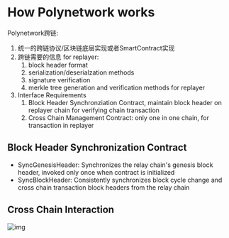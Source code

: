 # How Polynetwork works

Polynetwork跨链:
1. 统一的跨链协议/区块链底层实现或者SmartContract实现
2. 跨链需要的信息 for replayer:
   1. block header format
   2. serialization/deserialzation methods 
   3. signature verification
   4. merkle tree generation and verification methods for replayer
3. Interface Requirements
   1. Block Header Synchronziation Contract, maintain block header on replayer chain for verifying chain transaction
   2. Cross Chain Management Contract: only one in one chain, for transaction in replayer


## Block Header Synchronization Contract

- SyncGenesisHeader: Synchronizes the relay chain's genesis block header, invoked only once when contract is initialized
- SyncBlockHeader: Consistently synchronizes block cycle change and cross chain transaction block headers from the relay chain

## Cross Chain Interaction

![img](https://github.com/polynetwork/docs/raw/master/poly/resources/ark.png)